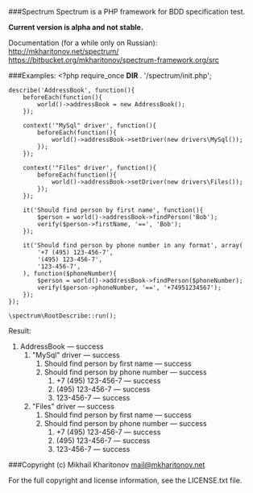 ###Spectrum
Spectrum is a PHP framework for BDD specification test.

**Current version is alpha and not stable.**

Documentation (for a while only on Russian):
http://mkharitonov.net/spectrum/
https://bitbucket.org/mkharitonov/spectrum-framework.org/src

###Examples:
	<?php
	require_once __DIR__ . '/spectrum/init.php';

	describe('AddressBook', function(){
		beforeEach(function(){
			world()->addressBook = new AddressBook();
		});

		context('"MySql" driver', function(){
			beforeEach(function(){
				world()->addressBook->setDriver(new drivers\MySql());
			});
		});

		context('"Files" driver', function(){
			beforeEach(function(){
				world()->addressBook->setDriver(new drivers\Files());
			});
		});

		it('Should find person by first name', function(){
			$person = world()->addressBook->findPerson('Bob');
			verify($person->firstName, '==', 'Bob');
		});

		it('Should find person by phone number in any format', array(
			'+7 (495) 123-456-7',
			'(495) 123-456-7',
			'123-456-7',
		), function($phoneNumber){
			$person = world()->addressBook->findPerson($phoneNumber);
			verify($person->phoneNumber, '==', '+74951234567');
		});
	});

	\spectrum\RootDescribe::run();

Result:

1. AddressBook — success
	1. "MySql" driver — success
		1. Should find person by first name — success
		2. Should find person by phone number — success
			1. +7 (495) 123-456-7 — success
			2. (495) 123-456-7 — success
			3. 123-456-7 — success
	2. "Files" driver — success
		1. Should find person by first name — success
		2. Should find person by phone number — success
			1. +7 (495) 123-456-7 — success
			2. (495) 123-456-7 — success
			3. 123-456-7 — success

###Copyright
(c) Mikhail Kharitonov <mail@mkharitonov.net>

For the full copyright and license information, see the LICENSE.txt file.